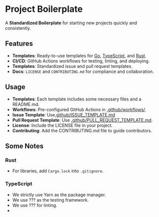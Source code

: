 # Project Boilerplate

A **Standardized Boilerplate** for starting new projects quickly and consistently.

## Features

-   **Templates**: Ready-to-use templates for [Go](./go), [TypeScript](./ts), and [Rust](./rust/).
-   **CI/CD**: GitHub Actions workflows for testing, linting, and deploying.
-   **Templates**: Standardized issue and pull request templates.
-   **Docs**: `LICENSE` and `CONTRIBUTING.md` for compliance and collaboration.

## Usage

-   **Templates**: Each template includes some necessary files and a README.md.
-   **Workflows**: Pre-configured GitHub Actions in [.github/workflows/](.github/workflows/).
-   **Issue Template**: Use[.github/ISSUE_TEMPLATE.md](.github/ISSUE_TEMPLATE.md)
-   **Pull Request Template**: Use [.github/PULL_REQUEST_TEMPLATE.md](.github/PULL_REQUEST_TEMPLATE.md).
-   **License**: Include the LICENSE file in your project.
-   **Contributing**: Add the CONTRIBUTING.md file to guide contributors.

## Some Notes

### Rust

-   For libraries, add `Cargo.lock` into `.gitignore`.

### TypeScript

-   We strictly use Yarn as the package manager.
-   We use ??? as the testing framework.
-   We use ??? for linting.
-

